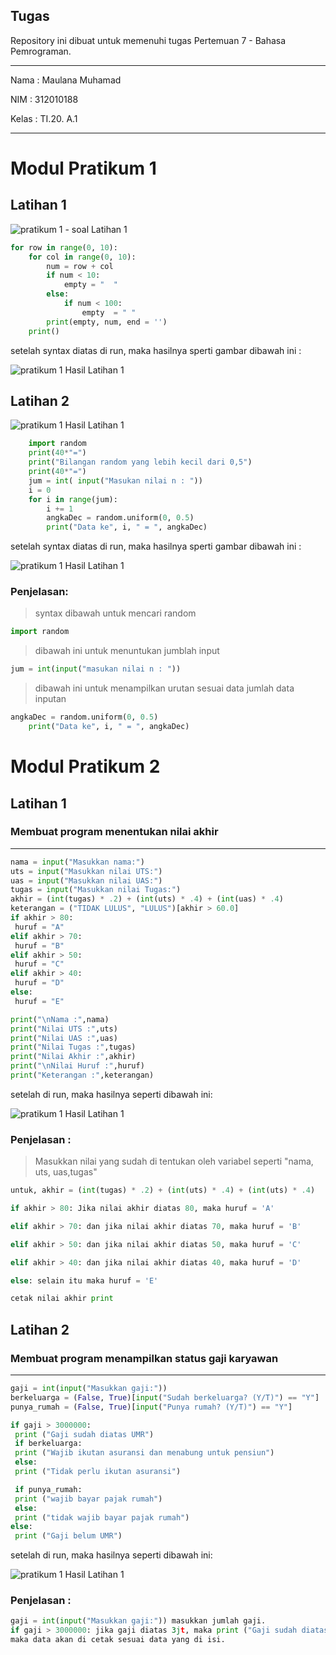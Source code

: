 ## Tugas 
Repository ini dibuat untuk memenuhi tugas Pertemuan 7 - Bahasa Pemrograman.
<hr>
Nama    : Maulana Muhamad

NIM     : 312010188

Kelas   : TI.20. A.1
<hr>

# Modul Pratikum 1 
## Latihan 1

![pratikum 1 - soal Latihan 1](pict/gambar-1.png)

```python
for row in range(0, 10):
    for col in range(0, 10):
        num = row + col
        if num < 10:
            empty = "  "
        else:
            if num < 100:
                empty  = " "
        print(empty, num, end = '')
    print()
```

setelah syntax diatas di run, maka hasilnya sperti gambar dibawah ini :

![pratikum 1 Hasil Latihan 1](pict/gambar-2.png)

## Latihan 2

![pratikum 1 Hasil Latihan 1](pict/gambar-3.png)

```python
    import random
    print(40*"=")
    print("Bilangan random yang lebih kecil dari 0,5")
    print(40*"=")
    jum = int( input("Masukan nilai n : "))
    i = 0
    for i in range(jum):
        i += 1
        angkaDec = random.uniform(0, 0.5)
        print("Data ke", i, " = ", angkaDec)
```

setelah syntax diatas di run, maka hasilnya sperti gambar dibawah ini :

![pratikum 1 Hasil Latihan 1](pict/gambar-4.png)

### Penjelasan:

>syntax dibawah untuk mencari random <br>
```python 
import random
```

>dibawah ini untuk menuntukan jumblah input <br>
```python
jum = int(input("masukan nilai n : "))
```

>dibawah ini untuk menampilkan urutan sesuai data jumlah data inputan <br>
```python
angkaDec = random.uniform(0, 0.5)
    print("Data ke", i, " = ", angkaDec)
```

# Modul Pratikum 2
## Latihan 1
### Membuat program menentukan nilai akhir
<hr>

```python
nama = input("Masukkan nama:")
uts = input("Masukkan nilai UTS:")
uas = input("Masukkan nilai UAS:")
tugas = input("Masukkan nilai Tugas:")
akhir = (int(tugas) * .2) + (int(uts) * .4) + (int(uas) * .4)
keterangan = ("TIDAK LULUS", "LULUS")[akhir > 60.0]
if akhir > 80:
 huruf = "A"
elif akhir > 70:
 huruf = "B"
elif akhir > 50:
 huruf = "C"
elif akhir > 40:
 huruf = "D"
else:
 huruf = "E"

print("\nNama :",nama)
print("Nilai UTS :",uts)
print("Nilai UAS :",uas)
print("Nilai Tugas :",tugas)
print("Nilai Akhir :",akhir)
print("\nNilai Huruf :",huruf)
print("Keterangan :",keterangan)
```

setelah di run, maka hasilnya seperti dibawah ini:

![pratikum 1 Hasil Latihan 1](pict/gambar-5.png)

### Penjelasan :

>Masukkan nilai yang sudah di tentukan oleh variabel seperti "nama, uts, uas,tugas"

```python
untuk, akhir = (int(tugas) * .2) + (int(uts) * .4) + (int(uts) * .4)
```
```python
if akhir > 80: Jika nilai akhir diatas 80, maka huruf = 'A'
```
```python
elif akhir > 70: dan jika nilai akhir diatas 70, maka huruf = 'B'
```
```python
elif akhir > 50: dan jika nilai akhir diatas 50, maka huruf = 'C'
```
```python
elif akhir > 40: dan jika nilai akhir diatas 40, maka huruf = 'D'
```
```python
else: selain itu maka huruf = 'E'
```
```python
cetak nilai akhir print
```

## Latihan 2
### Membuat program menampilkan status gaji karyawan
<hr>

```python
gaji = int(input("Masukkan gaji:"))
berkeluarga = (False, True)[input("Sudah berkeluarga? (Y/T)") == "Y"]
punya_rumah = (False, True)[input("Punya rumah? (Y/T)") == "Y"]

if gaji > 3000000:
 print ("Gaji sudah diatas UMR")
 if berkeluarga:
 print ("Wajib ikutan asuransi dan menabung untuk pensiun")
 else:
 print ("Tidak perlu ikutan asuransi")

 if punya_rumah:
 print ("wajib bayar pajak rumah")
 else:
 print ("tidak wajib bayar pajak rumah")
else:
 print ("Gaji belum UMR")
```
setelah di run, maka hasilnya seperti dibawah ini:

![pratikum 1 Hasil Latihan 1](pict/gambar-6.png)

### Penjelasan :

```python
gaji = int(input("Masukkan gaji:")) masukkan jumlah gaji.
if gaji > 3000000: jika gaji diatas 3jt, maka print ("Gaji sudah diatas UMR") jika tidak, maka else: print("Gaji belum UMR") dan juga pengkondisian yang lainnya.
maka data akan di cetak sesuai data yang di isi.
```
